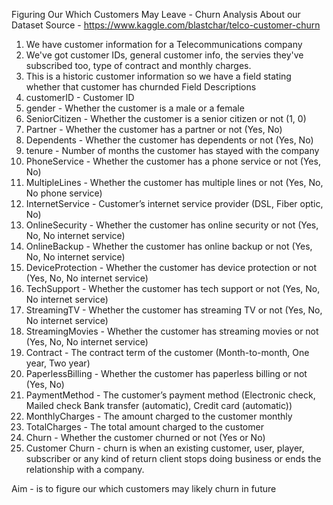 
Figuring Our Which Customers May Leave - Churn Analysis
About our Dataset
Source - https://www.kaggle.com/blastchar/telco-customer-churn

1. We have customer information for a Telecommunications company
2. We've got customer IDs, general customer info, the servies they've subscribed too, type of contract and monthly charges.
3. This is a historic customer information so we have a field stating whether that customer has churnded Field Descriptions
4. customerID - Customer ID
5. gender - Whether the customer is a male or a female
6. SeniorCitizen - Whether the customer is a senior citizen or not (1, 0)
7. Partner - Whether the customer has a partner or not (Yes, No)
8. Dependents - Whether the customer has dependents or not (Yes, No)
9. tenure - Number of months the customer has stayed with the company
10. PhoneService - Whether the customer has a phone service or not (Yes, No)
11. MultipleLines - Whether the customer has multiple lines or not (Yes, No, No phone service)
12. InternetService - Customer’s internet service provider (DSL, Fiber optic, No)
13. OnlineSecurity - Whether the customer has online security or not (Yes, No, No internet service)
14. OnlineBackup - Whether the customer has online backup or not (Yes, No, No internet service)
15. DeviceProtection - Whether the customer has device protection or not (Yes, No, No internet service)
16. TechSupport - Whether the customer has tech support or not (Yes, No, No internet service)
17. StreamingTV - Whether the customer has streaming TV or not (Yes, No, No internet service)
18. StreamingMovies - Whether the customer has streaming movies or not (Yes, No, No internet service)
19. Contract - The contract term of the customer (Month-to-month, One year, Two year)
20. PaperlessBilling - Whether the customer has paperless billing or not (Yes, No)
21. PaymentMethod - The customer’s payment method (Electronic check, Mailed check Bank transfer (automatic), Credit card (automatic))
22. MonthlyCharges - The amount charged to the customer monthly
23. TotalCharges - The total amount charged to the customer
24. Churn - Whether the customer churned or not (Yes or No)
25. Customer Churn - churn is when an existing customer, user, player, subscriber or any kind of return client stops doing business or ends the relationship with a company.

Aim - is to figure our which customers may likely churn in future
